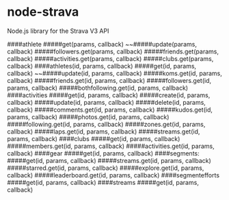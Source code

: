 node-strava
===========

Node.js library for the Strava V3 API



####athlete
#####get(params, callback)
~~#####update(params, callback)
#####followers.get(params, callback)
#####friends.get(params, callback)
#####activities.get(params, callback)
#####clubs.get(params, callback)
####athletes(id, params, callback)
#####get(id, params, callback)
~~#####update(id, params, callback)
#####koms.get(id, params, callback)
#####friends.get(id, params, callback)
#####followers.get(id, params, callback)
#####bothfollowing.get(id, params, callback)
####activities
#####get(id, params, callback)
#####create(id, params, callback)
#####update(id, params, callback)
#####delete(id, params, callback)
#####comments.get(id, params, callback)
#####kudos.get(id, params, callback)
#####photos.get(id, params, callback)
#####following.get(id, params, callback)
#####zones.get(id, params, callback)
#####laps.get(id, params, callback)
#####streams.get(id, params, callback)
####clubs
#####get(id, params, callback)
#####members.get(id, params, callback)
#####activities.get(id, params, callback)
####gear
#####get(id, params, callback)
####segments:
#####get(id, params, callback)
#####streams.get(id, params, callback)
#####starred.get(id, params, callback)
#####explore.get(id, params, callback)
#####leaderboard.get(id, params, callback)
####segmentefforts
#####get(id, params, callback)
####streams
#####get(id, params, callback)